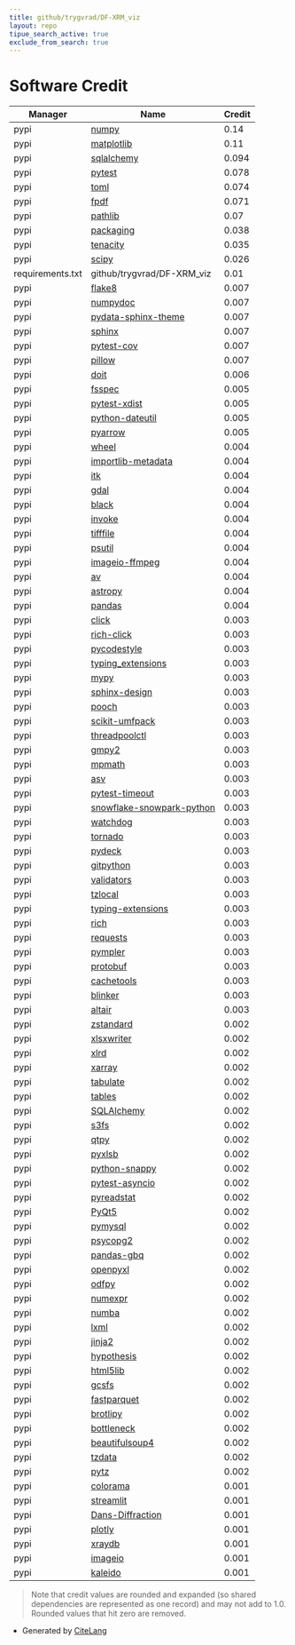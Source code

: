 ```yaml
---
title: github/trygvrad/DF-XRM_viz
layout: repo
tipue_search_active: true
exclude_from_search: true
---
```

# Software Credit

|Manager|Name|Credit|
|-------|----|------|
|pypi|[numpy](https://www.numpy.org)|0.14|
|pypi|[matplotlib](https://matplotlib.org)|0.11|
|pypi|[sqlalchemy](https://www.sqlalchemy.org)|0.094|
|pypi|[pytest](https://pypi.org/project/pytest)|0.078|
|pypi|[toml](https://github.com/uiri/toml)|0.074|
|pypi|[fpdf](http://code.google.com/p/pyfpdf)|0.071|
|pypi|[pathlib](https://pypi.org/project/pathlib)|0.07|
|pypi|[packaging](https://pypi.org/project/packaging)|0.038|
|pypi|[tenacity](https://pypi.org/project/tenacity)|0.035|
|pypi|[scipy](https://scipy.org/)|0.026|
|requirements.txt|github/trygvrad/DF-XRM_viz|0.01|
|pypi|[flake8](https://pypi.org/project/flake8)|0.007|
|pypi|[numpydoc](https://pypi.org/project/numpydoc)|0.007|
|pypi|[pydata-sphinx-theme](https://pypi.org/project/pydata-sphinx-theme)|0.007|
|pypi|[sphinx](https://pypi.org/project/sphinx)|0.007|
|pypi|[pytest-cov](https://pypi.org/project/pytest-cov)|0.007|
|pypi|[pillow](https://pypi.org/project/pillow)|0.007|
|pypi|[doit](http://pydoit.org)|0.006|
|pypi|[fsspec](https://pypi.org/project/fsspec)|0.005|
|pypi|[pytest-xdist](https://pypi.org/project/pytest-xdist)|0.005|
|pypi|[python-dateutil](https://pypi.org/project/python-dateutil)|0.005|
|pypi|[pyarrow](https://pypi.org/project/pyarrow)|0.005|
|pypi|[wheel](https://pypi.org/project/wheel)|0.004|
|pypi|[importlib-metadata](https://pypi.org/project/importlib-metadata)|0.004|
|pypi|[itk](https://pypi.org/project/itk)|0.004|
|pypi|[gdal](https://pypi.org/project/gdal)|0.004|
|pypi|[black](https://pypi.org/project/black)|0.004|
|pypi|[invoke](https://pypi.org/project/invoke)|0.004|
|pypi|[tifffile](https://pypi.org/project/tifffile)|0.004|
|pypi|[psutil](https://pypi.org/project/psutil)|0.004|
|pypi|[imageio-ffmpeg](https://pypi.org/project/imageio-ffmpeg)|0.004|
|pypi|[av](https://pypi.org/project/av)|0.004|
|pypi|[astropy](https://pypi.org/project/astropy)|0.004|
|pypi|[pandas](https://pandas.pydata.org)|0.004|
|pypi|[click](https://palletsprojects.com/p/click/)|0.003|
|pypi|[rich-click](https://github.com/ewels/rich-click)|0.003|
|pypi|[pycodestyle](https://pypi.org/project/pycodestyle)|0.003|
|pypi|[typing_extensions](https://pypi.org/project/typing_extensions)|0.003|
|pypi|[mypy](https://pypi.org/project/mypy)|0.003|
|pypi|[sphinx-design](https://pypi.org/project/sphinx-design)|0.003|
|pypi|[pooch](https://pypi.org/project/pooch)|0.003|
|pypi|[scikit-umfpack](https://pypi.org/project/scikit-umfpack)|0.003|
|pypi|[threadpoolctl](https://pypi.org/project/threadpoolctl)|0.003|
|pypi|[gmpy2](https://pypi.org/project/gmpy2)|0.003|
|pypi|[mpmath](https://pypi.org/project/mpmath)|0.003|
|pypi|[asv](https://pypi.org/project/asv)|0.003|
|pypi|[pytest-timeout](https://pypi.org/project/pytest-timeout)|0.003|
|pypi|[snowflake-snowpark-python](https://pypi.org/project/snowflake-snowpark-python)|0.003|
|pypi|[watchdog](https://pypi.org/project/watchdog)|0.003|
|pypi|[tornado](https://pypi.org/project/tornado)|0.003|
|pypi|[pydeck](https://pypi.org/project/pydeck)|0.003|
|pypi|[gitpython](https://pypi.org/project/gitpython)|0.003|
|pypi|[validators](https://pypi.org/project/validators)|0.003|
|pypi|[tzlocal](https://pypi.org/project/tzlocal)|0.003|
|pypi|[typing-extensions](https://pypi.org/project/typing-extensions)|0.003|
|pypi|[rich](https://pypi.org/project/rich)|0.003|
|pypi|[requests](https://pypi.org/project/requests)|0.003|
|pypi|[pympler](https://pypi.org/project/pympler)|0.003|
|pypi|[protobuf](https://pypi.org/project/protobuf)|0.003|
|pypi|[cachetools](https://pypi.org/project/cachetools)|0.003|
|pypi|[blinker](https://pypi.org/project/blinker)|0.003|
|pypi|[altair](https://pypi.org/project/altair)|0.003|
|pypi|[zstandard](https://pypi.org/project/zstandard)|0.002|
|pypi|[xlsxwriter](https://pypi.org/project/xlsxwriter)|0.002|
|pypi|[xlrd](https://pypi.org/project/xlrd)|0.002|
|pypi|[xarray](https://pypi.org/project/xarray)|0.002|
|pypi|[tabulate](https://pypi.org/project/tabulate)|0.002|
|pypi|[tables](https://pypi.org/project/tables)|0.002|
|pypi|[SQLAlchemy](https://pypi.org/project/SQLAlchemy)|0.002|
|pypi|[s3fs](https://pypi.org/project/s3fs)|0.002|
|pypi|[qtpy](https://pypi.org/project/qtpy)|0.002|
|pypi|[pyxlsb](https://pypi.org/project/pyxlsb)|0.002|
|pypi|[python-snappy](https://pypi.org/project/python-snappy)|0.002|
|pypi|[pytest-asyncio](https://pypi.org/project/pytest-asyncio)|0.002|
|pypi|[pyreadstat](https://pypi.org/project/pyreadstat)|0.002|
|pypi|[PyQt5](https://pypi.org/project/PyQt5)|0.002|
|pypi|[pymysql](https://pypi.org/project/pymysql)|0.002|
|pypi|[psycopg2](https://pypi.org/project/psycopg2)|0.002|
|pypi|[pandas-gbq](https://pypi.org/project/pandas-gbq)|0.002|
|pypi|[openpyxl](https://pypi.org/project/openpyxl)|0.002|
|pypi|[odfpy](https://pypi.org/project/odfpy)|0.002|
|pypi|[numexpr](https://pypi.org/project/numexpr)|0.002|
|pypi|[numba](https://pypi.org/project/numba)|0.002|
|pypi|[lxml](https://pypi.org/project/lxml)|0.002|
|pypi|[jinja2](https://pypi.org/project/jinja2)|0.002|
|pypi|[hypothesis](https://pypi.org/project/hypothesis)|0.002|
|pypi|[html5lib](https://pypi.org/project/html5lib)|0.002|
|pypi|[gcsfs](https://pypi.org/project/gcsfs)|0.002|
|pypi|[fastparquet](https://pypi.org/project/fastparquet)|0.002|
|pypi|[brotlipy](https://pypi.org/project/brotlipy)|0.002|
|pypi|[bottleneck](https://pypi.org/project/bottleneck)|0.002|
|pypi|[beautifulsoup4](https://pypi.org/project/beautifulsoup4)|0.002|
|pypi|[tzdata](https://pypi.org/project/tzdata)|0.002|
|pypi|[pytz](https://pypi.org/project/pytz)|0.002|
|pypi|[colorama](https://pypi.org/project/colorama)|0.001|
|pypi|[streamlit](https://streamlit.io)|0.001|
|pypi|[Dans-Diffraction](https://github.com/DanPorter/Dans_Diffraction)|0.001|
|pypi|[plotly](https://plotly.com/python/)|0.001|
|pypi|[xraydb](http://github.com/xraypy/XrayDB)|0.001|
|pypi|[imageio](https://github.com/imageio/imageio)|0.001|
|pypi|[kaleido](https://pypi.org/project/kaleido)|0.001|


> Note that credit values are rounded and expanded (so shared dependencies are represented as one record) and may not add to 1.0. Rounded values that hit zero are removed.


- Generated by [CiteLang](https://github.com/vsoch/citelang)

